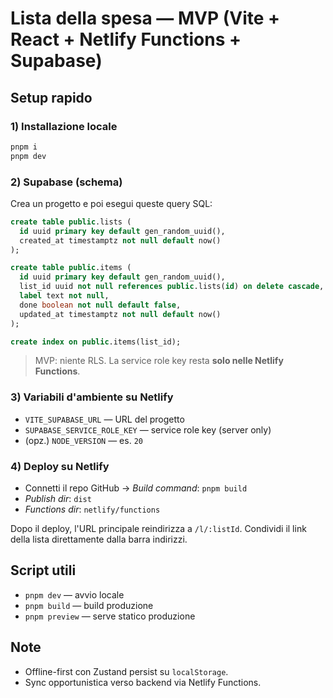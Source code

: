 # Lista della spesa — MVP (Vite + React + Netlify Functions + Supabase)

## Setup rapido

### 1) Installazione locale
```bash
pnpm i
pnpm dev
```

### 2) Supabase (schema)
Crea un progetto e poi esegui queste query SQL:

```sql
create table public.lists (
  id uuid primary key default gen_random_uuid(),
  created_at timestamptz not null default now()
);

create table public.items (
  id uuid primary key default gen_random_uuid(),
  list_id uuid not null references public.lists(id) on delete cascade,
  label text not null,
  done boolean not null default false,
  updated_at timestamptz not null default now()
);

create index on public.items(list_id);
```

> MVP: niente RLS. La service role key resta **solo nelle Netlify Functions**.

### 3) Variabili d'ambiente su Netlify
- `VITE_SUPABASE_URL` — URL del progetto
- `SUPABASE_SERVICE_ROLE_KEY` — service role key (server only)
- (opz.) `NODE_VERSION` — es. `20`

### 4) Deploy su Netlify
- Connetti il repo GitHub → *Build command*: `pnpm build`
- *Publish dir*: `dist`
- *Functions dir*: `netlify/functions`

Dopo il deploy, l'URL principale reindirizza a `/l/:listId`. Condividi il link della lista direttamente dalla barra indirizzi.

## Script utili
- `pnpm dev` — avvio locale
- `pnpm build` — build produzione
- `pnpm preview` — serve statico produzione

## Note
- Offline-first con Zustand persist su `localStorage`.
- Sync opportunistica verso backend via Netlify Functions.
